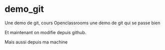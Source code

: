 # demo_git
Une demo de git, cours Openclassrooms
une demo de git qui se passe bien


Et maintenant on modifie depuis github.

Mais aussi depuis ma machine
